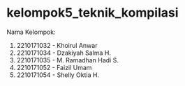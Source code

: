 # kelompok5_teknik_kompilasi
Nama Kelompok:
1. 2210171032 - Khoirul Anwar
2. 2210171034 - Dzakiyah Salma H.
3. 2210171035 - M. Ramadhan Hadi S.
4. 2210171052 - Faizil Umam
5. 2210171054 - Shelly Oktia H.
